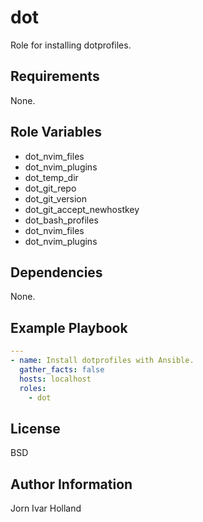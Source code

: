 dot
===

Role for installing dotprofiles.

Requirements
------------

None.

Role Variables
--------------

- dot_nvim_files
- dot_nvim_plugins
- dot_temp_dir
- dot_git_repo
- dot_git_version
- dot_git_accept_newhostkey
- dot_bash_profiles
- dot_nvim_files
- dot_nvim_plugins

Dependencies
------------

None.

Example Playbook
----------------
```yaml
---
- name: Install dotprofiles with Ansible.
  gather_facts: false
  hosts: localhost
  roles:
    - dot
```
License
-------

BSD

Author Information
------------------

Jorn Ivar Holland
